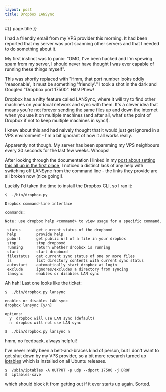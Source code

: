 ```yaml
---
layout: post
title: Dropbox LANSync
---
```


#{{ page.title }}

I had a friendly email from my VPS provider this morning. It had been reported that my server was port scanning other servers and that I needed to do something about it.

My first instinct was to panic: "OMG, I've been hacked and I'm spewing spam from my server, I should never have thought I was ever capable of running these things myself".

This was shortly replaced with "Hmm, that port number looks oddly 'reasonable', it must be something 'friendly'." I took a shot in the dark and Googled "Dropbox port 17500". Hits! Phew!

Dropbox has a nifty feature called LANSync, where it will try to find other machines on your local network and sync with them. It's a clever idea that means you're not forever sending the same files up and down the internet when you use it on multiple machines (and after all, what's the point of Dropbox if not to keep multiple machines in sync!).

I knew about this and had naively thought that it would just get ignored in a VPS environment - I'm a bit ignorant of how it all works really.

Apparently not though. My server has been spamming my VPS neighbours every 30 seconds for the last few weeks. Whoops!

After looking through the documentation I linked in my [post about setting this all up in the first place](http://subdimension.co.uk/2012/04/08/Syncing_Dropbox_on_Linux.html), I noticed a distinct lack of any help with switching off LANSync from the command line - the links they provide are all broken now (nice going!).

Luckily I'd taken the time to install the Dropbox CLI, so I ran it:

    $  ./bin/dropbox.py
    
    Dropbox command-line interface
    
    commands:
    
    Note: use dropbox help <command> to view usage for a specific command.
    
     status       get current status of the dropboxd
     help         provide help
     puburl       get public url of a file in your dropbox
     stop         stop dropboxd
     running      return whether dropbox is running
     start        start dropboxd
     filestatus   get current sync status of one or more files
     ls           list directory contents with current sync status
     autostart    automatically start dropbox at login
     exclude      ignores/excludes a directory from syncing
     lansync      enables or disables LAN sync

Ah hah! Last one looks like the ticket:

    $  ./bin/dropbox.py lansync
    
    enables or disables LAN sync
    dropbox lansync [y/n]
    
    options:
      y  dropbox will use LAN sync (default)
      n  dropbox will not use LAN sync

    $  ./bin/dropbox.py lansync n

hmm, no feedback, always helpful!

I've never really been a belt-and-braces kind of person, but I don't want to get shut down by my VPS provider, so a bit more research turned up [iptables](http://help.ubuntu.com/community/IptablesHow-To) which is installed on all Ubuntu releases.

    $  /sbin/iptables -A OUTPUT -p udp --dport 17500 -j DROP
    $  iptables-save

which should block it from getting out if it ever starts up again. Sorted.